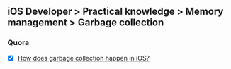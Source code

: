 ## iOS Developer > Practical knowledge > Memory management > Garbage collection

### Quora
- [x] [How does garbage collection happen in iOS?](https://www.quora.com/How-does-garbage-collection-happen-in-iOS)


